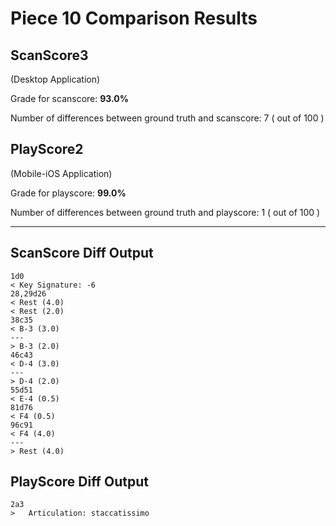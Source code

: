 # Piece 10 Comparison Results
## ScanScore3
(Desktop Application)

Grade for scanscore: **93.0%**

Number of differences between ground truth and scanscore:        7
( out of 100
)

## PlayScore2

(Mobile-iOS Application)

Grade for playscore: **99.0%**

Number of differences between ground truth and playscore:        1
( out of 100
)

----------------------------------------
## ScanScore Diff Output

```
1d0
< Key Signature: -6
28,29d26
< Rest (4.0) 
< Rest (2.0) 
38c35
< B-3 (3.0) 
---
> B-3 (2.0) 
46c43
< D-4 (3.0) 
---
> D-4 (2.0) 
55d51
< E-4 (0.5) 
81d76
< F4 (0.5) 
96c91
< F4 (4.0) 
---
> Rest (4.0) 
```

## PlayScore Diff Output

```
2a3
> 	Articulation: staccatissimo
```

